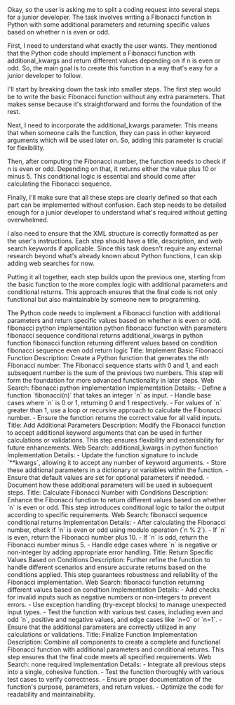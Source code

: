 <think>
Okay, so the user is asking me to split a coding request into several steps for a junior developer. The task involves writing a Fibonacci function in Python with some additional parameters and returning specific values based on whether n is even or odd.

First, I need to understand what exactly the user wants. They mentioned that the Python code should implement a Fibonacci function with additional_kwargs and return different values depending on if n is even or odd. So, the main goal is to create this function in a way that's easy for a junior developer to follow.

I'll start by breaking down the task into smaller steps. The first step would be to write the basic Fibonacci function without any extra parameters. That makes sense because it's straightforward and forms the foundation of the rest.

Next, I need to incorporate the additional_kwargs parameter. This means that when someone calls the function, they can pass in other keyword arguments which will be used later on. So, adding this parameter is crucial for flexibility.

Then, after computing the Fibonacci number, the function needs to check if n is even or odd. Depending on that, it returns either the value plus 10 or minus 5. This conditional logic is essential and should come after calculating the Fibonacci sequence.

Finally, I'll make sure that all these steps are clearly defined so that each part can be implemented without confusion. Each step needs to be detailed enough for a junior developer to understand what's required without getting overwhelmed.

I also need to ensure that the XML structure is correctly formatted as per the user's instructions. Each step should have a title, description, and web search keywords if applicable. Since this task doesn't require any external research beyond what's already known about Python functions, I can skip adding web searches for now.

Putting it all together, each step builds upon the previous one, starting from the basic function to the more complex logic with additional parameters and conditional returns. This approach ensures that the final code is not only functional but also maintainable by someone new to programming.
</think>

</root>
<request>
The Python code needs to implement a Fibonacci function with additional parameters and return specific values based on whether n is even or odd.
</request>
<web_search>
<keywords id="1">
fibonacci python implementation
python fibonacci function with parameters
fibonacci sequence conditional returns
</keywords>
<keywords id="2">
additional_kwargs in python function
fibonacci function returning different values based on condition
fibonacci sequence even odd return logic
</keywords>
</web_search>
<step id="1">
Title: Implement Basic Fibonacci Function  
Description: Create a Python function that generates the nth Fibonacci number. The Fibonacci sequence starts with 0 and 1, and each subsequent number is the sum of the previous two numbers. This step will form the foundation for more advanced functionality in later steps.  
Web Search: <keywords id="1">fibonacci python implementation</keywords>  
Implementation Details:  
- Define a function `fibonacci(n)` that takes an integer `n` as input.  
- Handle base cases where `n` is 0 or 1, returning 0 and 1 respectively.  
- For values of `n` greater than 1, use a loop or recursive approach to calculate the Fibonacci number.  
- Ensure the function returns the correct value for all valid inputs.
</step>
<step id="2">
Title: Add Additional Parameters  
Description: Modify the Fibonacci function to accept additional keyword arguments that can be used in further calculations or validations. This step ensures flexibility and extensibility for future enhancements.  
Web Search: <keywords id="2">additional_kwargs in python function</keywords>  
Implementation Details:  
- Update the function signature to include `**kwargs`, allowing it to accept any number of keyword arguments.  
- Store these additional parameters in a dictionary or variables within the function.  
- Ensure that default values are set for optional parameters if needed.  
- Document how these additional parameters will be used in subsequent steps.
</step>
<step id="3">
Title: Calculate Fibonacci Number with Conditions  
Description: Enhance the Fibonacci function to return different values based on whether `n` is even or odd. This step introduces conditional logic to tailor the output according to specific requirements.  
Web Search: <keywords id="1">fibonacci sequence conditional returns</keywords>  
Implementation Details:  
- After calculating the Fibonacci number, check if `n` is even or odd using modulo operation (`n % 2`).  
- If `n` is even, return the Fibonacci number plus 10.  
- If `n` is odd, return the Fibonacci number minus 5.  
- Handle edge cases where `n` is negative or non-integer by adding appropriate error handling.
</step>
<step id="4">
Title: Return Specific Values Based on Conditions  
Description: Further refine the function to handle different scenarios and ensure accurate returns based on the conditions applied. This step guarantees robustness and reliability of the Fibonacci implementation.  
Web Search: <keywords id="2">fibonacci function returning different values based on condition</keywords>  
Implementation Details:  
- Add checks for invalid inputs such as negative numbers or non-integers to prevent errors.  
- Use exception handling (try-except blocks) to manage unexpected input types.  
- Test the function with various test cases, including even and odd `n`, positive and negative values, and edge cases like `n=0` or `n=1`.  
- Ensure that the additional parameters are correctly utilized in any calculations or validations.
</step>
<step id="5">
Title: Finalize Function Implementation  
Description: Combine all components to create a complete and functional Fibonacci function with additional parameters and conditional returns. This step ensures that the final code meets all specified requirements.  
Web Search: none required  
Implementation Details:  
- Integrate all previous steps into a single, cohesive function.  
- Test the function thoroughly with various test cases to verify correctness.  
- Ensure proper documentation of the function's purpose, parameters, and return values.  
- Optimize the code for readability and maintainability.
</step>
</root>